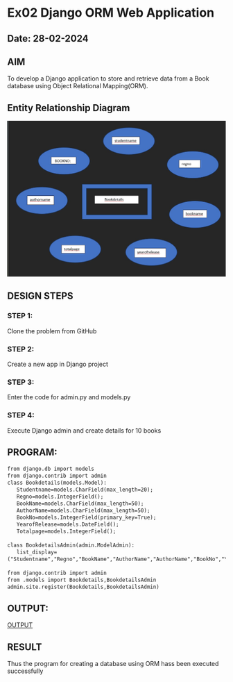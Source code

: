 # Ex02 Django ORM Web Application
## Date: 28-02-2024

## AIM
To develop a Django application to store and retrieve data from a Book database using Object Relational Mapping(ORM).

## Entity Relationship Diagram

![ER DIAGRAM](<WhatsApp Image 2024-03-04 at 13.50.22_316f190d.jpg>)

## DESIGN STEPS

### STEP 1:
Clone the problem from GitHub

### STEP 2:
Create a new app in Django project

### STEP 3:
Enter the code for admin.py and models.py

### STEP 4:
Execute Django admin and create details for 10 books

## PROGRAM:
```
from django.db import models
from django.contrib import admin
class Bookdetails(models.Model):
   Studentname=models.CharField(max_length=20);
   Regno=models.IntegerField();
   BookName=models.CharField(max_length=50);
   AuthorName=models.CharField(max_length=50);
   BookNo=models.IntegerField(primary_key=True);
   YearofRelease=models.DateField();
   Totalpage=models.IntegerField();
   
class BookdetailsAdmin(admin.ModelAdmin):
   list_display=("Studentname","Regno","BookName","AuthorName","AuthorName","BookNo","YearofRelease","Totalpage");

from django.contrib import admin
from .models import Bookdetails,BookdetailsAdmin
admin.site.register(Bookdetails,BookdetailsAdmin)
```
## OUTPUT:

[OUTPUT](<screen shot of ORM PROJECT.pdf>)


## RESULT
Thus the program for creating a database using ORM hass been executed successfully
